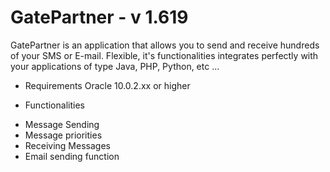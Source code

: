 # GatePartner - v 1.619

GatePartner is an application that allows you to send and receive hundreds of your SMS or E-mail. Flexible, it's functionalities integrates perfectly with your applications of type Java, PHP, Python, etc ...


*  Requirements
Oracle 10.0.2.xx or higher

* Functionalities
- Message Sending
- Message priorities
- Receiving Messages
- Email sending function


